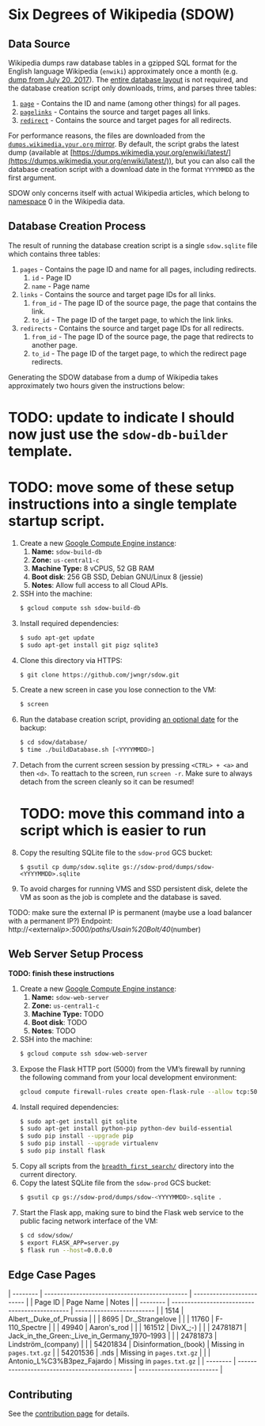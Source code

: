 # Six Degrees of Wikipedia (SDOW)

## Data Source

Wikipedia dumps raw database tables in a gzipped SQL format for the English language Wikipedia
(`enwiki`) approximately once a month (e.g.
[dump from July 20, 2017](https://dumps.wikimedia.your.org/enwiki/20170620/)). The
[entire database layout](https://www.mediawiki.org/wiki/Manual:Database_layout) is not required, and
the database creation script only downloads, trims, and parses three tables:

1. [`page`](https://www.mediawiki.org/wiki/Manual:Page_table) - Contains the ID and name (among
   other things) for all pages.
2. [`pagelinks`](https://www.mediawiki.org/wiki/Manual:Pagelinks_table) - Contains the source and
   target pages all links.
3. [`redirect`](https://www.mediawiki.org/wiki/Manual:Redirect_table) - Contains the source and
   target pages for all redirects.

For performance reasons, the files are downloaded from the
[`dumps.wikimedia.your.org` mirror](https://dumps.wikimedia.your.org/backup-index.html). By default,
the script grabs the latest dump (available at
[https://dumps.wikimedia.your.org/enwiki/latest/](https://dumps.wikimedia.your.org/enwiki/latest/)),
but you can also call the database creation script with a download date in the format `YYYYMMDD` as
the first argument.

SDOW only concerns itself with actual Wikipedia articles, which belong to
[namespace](https://en.wikipedia.org/wiki/Wikipedia:Namespace) 0 in the Wikipedia data.

## Database Creation Process

The result of running the database creation script is a single `sdow.sqlite` file which contains
three tables:

1. `pages` - Contains the page ID and name for all pages, including redirects.
   1. `id` - Page ID
   2. `name` - Page name
2. `links` - Contains the source and target page IDs for all links.
   1. `from_id` - The page ID of the source page, the page that contains the link.
   2. `to_id` - The page ID of the target page, to which the link links.
3. `redirects` - Contains the source and target page IDs for all redirects.
   1. `from_id` - The page ID of the source page, the page that redirects to another page.
   2. `to_id` - The page ID of the target page, to which the redirect page redirects.

Generating the SDOW database from a dump of Wikipedia takes approximately two hours given the
instructions below:

# TODO: update to indicate I should now just use the `sdow-db-builder` template.

# TODO: move some of these setup instructions into a single template startup script.

1. Create a new [Google Compute Engine instance](https://console.cloud.google.com/compute/instances?project=sdow-prod):
   1. **Name:** `sdow-build-db`
   1. **Zone:** `us-central1-c`
   1. **Machine Type:** 8 vCPUS, 52 GB RAM
   1. **Boot disk**: 256 GB SSD, Debian GNU/Linux 8 (jessie)
   1. **Notes**: Allow full access to all Cloud APIs.
1. SSH into the machine:
   ```bash
   $ gcloud compute ssh sdow-build-db
   ```
1. Install required dependencies:
   ```bash
   $ sudo apt-get update
   $ sudo apt-get install git pigz sqlite3
   ```
1. Clone this directory via HTTPS:
   ```bash
   $ git clone https://github.com/jwngr/sdow.git
   ```
1. Create a new screen in case you lose connection to the VM:
   ```bash
   $ screen
   ```
1. Run the database creation script, providing [an optional date](https://dumps.wikimedia.your.org/enwiki/)
   for the backup:
   ```bash
   $ cd sdow/database/
   $ time ./buildDatabase.sh [<YYYYMMDD>]
   ```
1. Detach from the current screen session by pressing `<CTRL> + <a>` and then `<d>`. To reattach to
   the screen, run `screen -r`. Make sure to always detach from the screen cleanly so it can be
   resumed!
   # TODO: move this command into a script which is easier to run
1. Copy the resulting SQLite file to the `sdow-prod` GCS bucket:
   ```
   $ gsutil cp dump/sdow.sqlite gs://sdow-prod/dumps/sdow-<YYYYMMDD>.sqlite
   ```
1. To avoid charges for running VMS and SSD persistent disk, delete the VM as soon as the job is
   complete and the database is saved.

TODO: make sure the external IP is permanent (maybe use a load balancer with a permanent IP?)
Endpoint: http://<external*ip>:5000/paths/Usain%20Bolt/40*(number)

## Web Server Setup Process

**TODO: finish these instructions**

1. Create a new [Google Compute Engine instance](https://console.cloud.google.com/compute/instances?project=sdow-prod):
   1. **Name:** `sdow-web-server`
   1. **Zone:** `us-central1-c`
   1. **Machine Type:** TODO
   1. **Boot disk**: TODO
   1. **Notes**: TODO
1. SSH into the machine:
   ```bash
   $ gcloud compute ssh sdow-web-server
   ```
1. Expose the Flask HTTP port (5000) from the VM’s firewall by running the following command from
   your local development environment:
   ```bash
   gcloud compute firewall-rules create open-flask-rule --allow tcp:5000 --source-tags=sdow-web-server --source-ranges=0.0.0.0/0
   ```
1. Install required dependencies:
   ```bash
   $ sudo apt-get install git sqlite
   $ sudo apt-get install python-pip python-dev build-essential
   $ sudo pip install --upgrade pip
   $ sudo pip install --upgrade virtualenv
   $ sudo pip install flask
   ```
1. Copy all scripts from the [`breadth_first_search/`](./breadth_first_search) directory into the
   current directory.
1. Copy the latest SQLite file from the `sdow-prod` GCS bucket:
   ```bash
   $ gsutil cp gs://sdow-prod/dumps/sdow-<YYYYMMDD>.sqlite .
   ```
1. Start the Flask app, making sure to bind the Flask web service to the public facing network
   interface of the VM:
   ```bash
   $ cd sdow/sdow/
   $ export FLASK_APP=server.py
   $ flask run --host=0.0.0.0
   ```

## Edge Case Pages

| -------- | --------------------------------------------- | ------------------------- |
| Page ID | Page Name | Notes |
| -------- | --------------------------------------------- | ------------------------- |
| 1514 | Albert,\_Duke_of_Prussia | |
| 8695 | Dr.\_Strangelove | |
| 11760 | F-110_Spectre | |
| 49940 | Aaron\'s_rod | |
| 161512 | DivX\_;-) | |
| 24781871 | Jack_in_the_Green:\_Live_in_Germany_1970–1993 | |
| 24781873 | Lindström\_(company) | |
| 54201834 | Disinformation\_(book) | Missing in `pages.txt.gz` |
| 54201536 | .nds | Missing in `pages.txt.gz` |
| | Antonio_L%C3%B3pez_Fajardo | Missing in `pages.txt.gz` |
| -------- | --------------------------------------------- | ------------------------- |

## Contributing

See the [contribution page](./github/CONTRIBUTING.md) for details.
